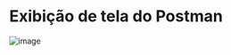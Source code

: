 # Exibição de tela do Postman

![image](https://user-images.githubusercontent.com/95503135/191401047-ec89ce9a-fb6f-40fc-9b66-0e17746f0ac7.png)



